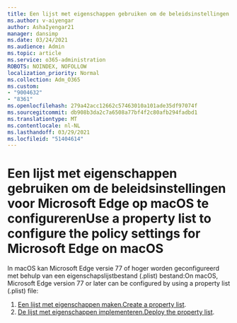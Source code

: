 ```yaml
---
title: Een lijst met eigenschappen gebruiken om de beleidsinstellingen voor Microsoft Edge op macOS te configureren
ms.author: v-aiyengar
author: AshaIyengar21
manager: dansimp
ms.date: 03/24/2021
ms.audience: Admin
ms.topic: article
ms.service: o365-administration
ROBOTS: NOINDEX, NOFOLLOW
localization_priority: Normal
ms.collection: Adm_O365
ms.custom:
- "9004632"
- "8361"
ms.openlocfilehash: 279a42acc12662c57463010a101ade35df97074f
ms.sourcegitcommit: db908b3da2c7a6508a77bf4f2c80afb294fadbd1
ms.translationtype: MT
ms.contentlocale: nl-NL
ms.lasthandoff: 03/29/2021
ms.locfileid: "51404614"
---
```

# <a name="use-a-property-list-to-configure-the-policy-settings-for-microsoft-edge-on-macos"></a><span data-ttu-id="ce5d0-102">Een lijst met eigenschappen gebruiken om de beleidsinstellingen voor Microsoft Edge op macOS te configureren</span><span class="sxs-lookup"><span data-stu-id="ce5d0-102">Use a property list to configure the policy settings for Microsoft Edge on macOS</span></span>

<span data-ttu-id="ce5d0-103">In macOS kan Microsoft Edge versie 77 of hoger worden geconfigureerd met behulp van een eigenschapslijstbestand (.plist) bestand:</span><span class="sxs-lookup"><span data-stu-id="ce5d0-103">On macOS, Microsoft Edge version 77 or later can be configured by using a property list (.plist) file:</span></span>

1. <span data-ttu-id="ce5d0-104">[Een lijst met eigenschappen maken.](https://go.microsoft.com/fwlink/?linkid=2134726)</span><span class="sxs-lookup"><span data-stu-id="ce5d0-104">[Create a property list](https://go.microsoft.com/fwlink/?linkid=2134726).</span></span>
1. <span data-ttu-id="ce5d0-105">[De lijst met eigenschappen implementeren.](https://go.microsoft.com/fwlink/?linkid=2134727)</span><span class="sxs-lookup"><span data-stu-id="ce5d0-105">[Deploy the property list](https://go.microsoft.com/fwlink/?linkid=2134727).</span></span>
